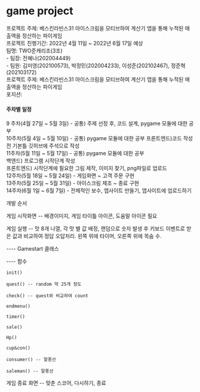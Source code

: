 # game project


<p>
	프로젝트 주제: 베스킨라빈스31 아이스크림을 모티브하여 계산기 앱을 통해 누적된 매출액을 정산하는 파이게임</br>
 프로젝트 진행기간: 2022년 4월 11일 ~ 2022년 6월 17일 예상</br>
	팀명: TWO준캐리조(3조)</br>
 - 팀장: 전혜나(202004449)</br>
 - 팀원: 김미영(202100573), 박정민(202004233), 이성준(202102467), 정준혁(202103172)</br>
 프로젝트 주제: 베스킨라빈스31 아이스크림을 모티브하여 계산기 앱을 통해 누적된 매출액을 정산하는 파이게임</br>
 포지션: 
</p>
<p>
<h4>주차별 일정</h4>
9 주차(4월 27일 ~ 5월 3일)  - 공통) 주제 선정 후, 코드 설계, pygame 모듈에 대한 공부</br>
10주차(5월 4일 ~ 5월 10일)  - 공통) pygame 모듈에 대한 공부
                             프론트엔드)코드 작성 전 기본틀 깃허브에 주석으로 작성 </br>
11주차(5월 11일 ~ 5월 17일) - 공통) pygame 모듈에 대한 공부</br>
                             백엔드) 프로그램 시작단계 작성</br>
                             프론트엔드) 시작단계에 필요한 그림 제작, 이미지 찾기, png파일로 업로드</br>
12주차(5월 18일 ~ 5월 24일) - 게임화면 ~ 고객 주문 구현</br>
13주차(5월 25일 ~ 5월 31일) - 아이스크림 제조 ~ 종료 구현</br>
14주차(6월  1일 ~ 6월  7일) - 전체적인 보수, 앱사이트 만들기, 앱사이트에 업로드하기
</p>

개발 순서

게임 시작화면 -- 배경이미지, 게임 타이틀 아이콘, 도움말 아이콘 필요

게임 실행 -- 맛 8개 나열, 각 맛 별 값 배정, 랜덤으로 숫자 발생 후 키보드 이벤트로 받은 값과 비교하여 정답 오답처리. 왼쪽 위에 타이머, 오른쪽 위에 목숨 수.

---- Gamestart 클래스

---- 함수

 	init()
	
	quest() -- random 약 25개 정도
	
	check() -- quest와 비교하여 count
	
	endmenu()
	
	timer()
	
	sale()
	
	Hp()
	
	cup&con()
	
	consumer() -- 말풍선
	
	saleman() -- 말풍선
	
	
게임 종료 화면 -- 맞춘 스코어, 다시하기, 종료

